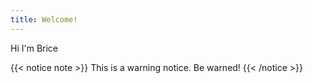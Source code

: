 ```yaml
---
title: Welcome!
---
```


Hi I'm Brice

{{< notice note >}}
This is a warning notice. Be warned!
{{< /notice >}}